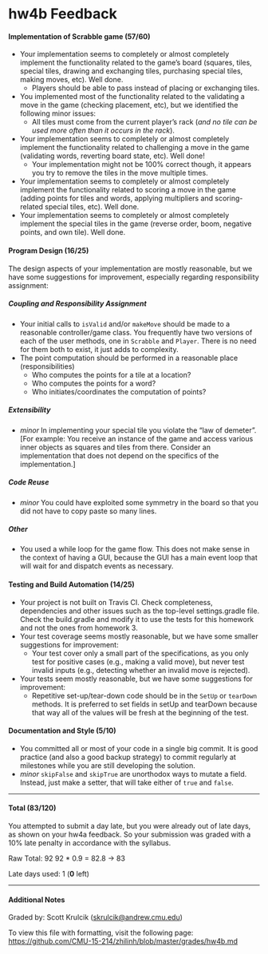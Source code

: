 hw4b Feedback
============


#### Implementation of Scrabble game (57/60)

* Your implementation seems to completely or almost completely implement the functionality related to the game’s board (squares, tiles, special tiles, drawing and exchanging tiles, purchasing special tiles, making moves, etc). Well done.
  * Players should be able to pass instead of placing or exchanging tiles.
* You implemented most of the functionality related to the validating a move in the game (checking placement, etc), but we identified the following minor issues:
  * All tiles must come from the current player’s rack (_and no tile can be used more often than it occurs in the rack_).
* Your implementation seems to completely or almost completely implement the functionality related to challenging a move in the game (validating words, reverting board state, etc). Well done!
  * Your implementation might not be 100% correct though, it appears you try to
    remove the tiles in the move multiple times.
* Your implementation seems to completely or almost completely implement the functionality related to scoring a move in the game (adding points for tiles and words, applying multipliers and scoring-related special tiles, etc). Well done.
* Your implementation seems to completely or almost completely implement the special tiles in the game (reverse order, boom, negative points, and own tile). Well done.

#### Program Design (16/25)

The design aspects of your implementation are mostly reasonable, but we have some suggestions for improvement, especially regarding responsibility assignment:

##### Coupling and Responsibility Assignment

* Your initial calls to `isValid` and/or `makeMove` should be made to
  a reasonable controller/game class. You frequently have two versions of each
  of the user methods, one in `Scrabble` and `Player`. There is no need for them
  both to exist, it just adds to complexity.
* The point computation should be performed in a reasonable place (responsibilities)
  * Who computes the points for a tile at a location?
  * Who computes the points for a word?
  * Who initiates/coordinates the computation of points?

##### Extensibility

* _minor_ In implementing your special tile you violate the “law of demeter”. [For example: You receive an instance of the game and access various inner objects as squares and tiles from there. Consider an implementation that does not depend on the specifics of the implementation.]

##### Code Reuse

* _minor_ You could have exploited some symmetry in the board so that you did
  not have to copy paste so many lines.

##### Other

* You used a while loop for the game flow. This does not make sense in the context of having a GUI, because the GUI has a main event loop that will wait for and dispatch events as necessary.

#### Testing and Build Automation (14/25)

* Your project is not built on Travis CI. Check completeness, dependencies and other issues such as the top-level settings.gradle file. Check the build.gradle and modify it to use the tests for this homework and not the ones from homework 3.
* Your test coverage seems mostly reasonable, but we have some smaller suggestions for improvement:
    * Your test cover only a small part of the specifications, as you only test for positive cases (e.g., making a valid move), but never test invalid inputs (e.g., detecting whether an invalid move is rejected).
* Your tests seem mostly reasonable, but we have some suggestions for improvement:
    * Repetitive set-up/tear-down code should be in the `SetUp` or `tearDown` methods. It is preferred to set fields in setUp and tearDown because that way all of the values will be fresh at the beginning of the test.

#### Documentation and Style (5/10)

* You committed all or most of your code in a single big commit. It is good practice (and also a good backup strategy) to commit regularly at milestones while you are still developing the solution.
* _minor_ `skipFalse` and `skipTrue` are unorthodox ways to mutate a field. Instead,
  just make a setter, that will take either of `true` and `false`.

---


#### Total (83/120)

You attempted to submit a day late, but you were already out of late days, as
shown on your hw4a feedback. So your submission was graded with a 10% late
penalty in accordance with the syllabus.

Raw Total: 92
92 * 0.9 = 82.8 -> 83

Late days used: 1 (**0** left)

---


#### Additional Notes


Graded by: Scott Krulcik (skrulcik@andrew.cmu.edu)


To view this file with formatting, visit the following page: https://github.com/CMU-15-214/zhilinh/blob/master/grades/hw4b.md
